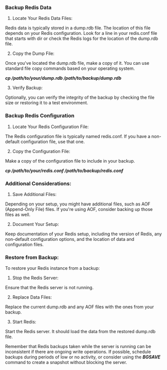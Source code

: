 ### Backup Redis Data

1. Locate Your Redis Data Files:

Redis data is typically stored in a dump.rdb file. The location of this file depends on your Redis configuration. Look for a line in your redis.conf file that starts with dir or check the Redis logs for the location of the dump.rdb file.

2. Copy the Dump File:

Once you've located the dump.rdb file, make a copy of it. You can use standard file copy commands based on your operating system.

***cp /path/to/your/dump.rdb /path/to/backup/dump.rdb***


3. Verify Backup:

Optionally, you can verify the integrity of the backup by checking the file size or restoring it to a test environment.

### Backup Redis Configuration

1. Locate Your Redis Configuration File:

The Redis configuration file is typically named redis.conf. If you have a non-default configuration file, use that one.

2. Copy the Configuration File:

Make a copy of the configuration file to include in your backup.

***cp /path/to/your/redis.conf /path/to/backup/redis.conf***


### Additional Considerations:
1. Save Additional Files:

Depending on your setup, you might have additional files, such as AOF (Append-Only File) files. If you're using AOF, consider backing up those files as well.

2. Document Your Setup:

Keep documentation of your Redis setup, including the version of Redis, any non-default configuration options, and the location of data and configuration files.
### Restore from Backup:
To restore your Redis instance from a backup:

1. Stop the Redis Server:

Ensure that the Redis server is not running.

2. Replace Data Files:

Replace the current dump.rdb and any AOF files with the ones from your backup.

3. Start Redis:

Start the Redis server. It should load the data from the restored dump.rdb file.

Remember that Redis backups taken while the server is running can be inconsistent if there are ongoing write operations. If possible, schedule backups during periods of low or no activity, or consider using the ***BGSAVE*** command to create a snapshot without blocking the server.